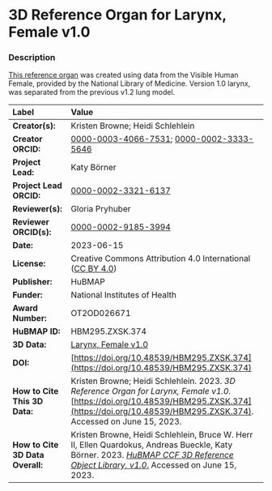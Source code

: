# 3D Reference Organ for Larynx, Female v1.0

### Description
[This reference organ](https://humanatlas.io/3d-reference-library) was created using data from the Visible Human Female, provided by the National Library of Medicine. Version 1.0 larynx, was separated from the previous v1.2 lung model.

| Label | Value |
| :------------- |:-------------|
| **Creator(s):** | Kristen Browne; Heidi Schlehlein |
| **Creator ORCID:** | [0000-0003-4066-7531](https://orcid.org/0000-0003-4066-7531); [0000-0002-3333-5646](https://orcid.org/0000-0002-3333-5646)|
| **Project Lead:** | Katy B&ouml;rner |
| **Project Lead ORCID:** | [0000-0002-3321-6137](https://orcid.org/0000-0002-3321-6137) |
| **Reviewer(s):** | Gloria Pryhuber |
| **Reviewer ORCID(s):** |[0000-0002-9185-3994](https://doi.org/10.5072/0000-0002-9185-3994)|
| **Date:** | 2023-06-15 |
| **License:** | Creative Commons Attribution 4.0 International ([CC BY 4.0](https://creativecommons.org/licenses/by/4.0/)) |
| **Publisher:** | HuBMAP |
| **Funder:** | National Institutes of Health |
| **Award Number:** | OT2OD026671 |
| **HuBMAP ID:** | HBM295.ZXSK.374 |
| **3D Data:** | [Larynx, Female v1.0](https://cdn.humanatlas.io/hra-releases/v1.4/models/3d-vh-f-larynx.glb) |
| **DOI:** | [https://doi.org/10.48539/HBM295.ZXSK.374](https://doi.org/10.48539/HBM295.ZXSK.374) |
| **How to Cite This 3D Data:** |  Kristen Browne; Heidi Schlehlein. 2023. *3D Reference Organ for Larynx, Female v1.0.* [https://doi.org/10.48539/HBM295.ZXSK.374](https://doi.org/10.48539/HBM295.ZXSK.374). Accessed on June 15, 2023. |
| **How to Cite 3D Data Overall:** | Kristen Browne, Heidi Schlehlein, Bruce W. Herr II, Ellen Quardokus, Andreas Bueckle, Katy B&ouml;rner. 2023. [*HuBMAP CCF 3D Reference Object Library, v1.0*.](https://humanatlas.io/3d-reference-library) Accessed on June 15, 2023. | 
